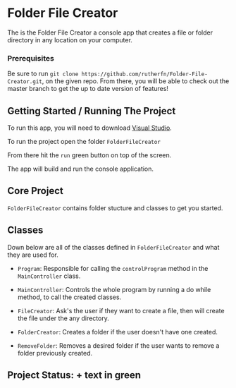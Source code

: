 # Folder File Creator 

The is the Folder File Creator a console app that creates a file or folder directory in any location on your computer.

### Prerequisites
Be sure to run `git clone https://github.com/rutherfn/Folder-File-Creator.git`, on the given repo. From there, you will be able to check out the master branch to get the up to date version of features!

## Getting Started / Running The Project 

To run this app, you will need to download [Visual Studio](https://visualstudio.microsoft.com/vs/). 

To run the project open the folder `FolderFileCreator`

From there hit the `run` green button on top of the screen. 

The app will build and run the console application. 

## Core Project 

`FolderFileCreator` contains folder stucture and classes to get you started.

## Classes

Down below are all of the classes defined in `FolderFileCreator` and what they are used for. 

- `Program`: Responsible for calling the `controlProgram` method in the `MainController` class. 

- `MainController`: Controls the whole program by running a do while method, to call the created classes. 

- `FileCreator`: Ask's the user if they want to create a file, then will create the file under the any directory. 

- `FolderCreator`: Creates a folder if the user doesn't have one created. 

- `RemoveFolder`: Removes a desired folder if the user wants to remove a folder previously created.

## Project Status: + text in green